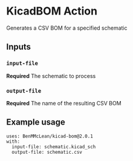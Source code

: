 # KicadBOM Action

Generates a CSV BOM for a specified schematic

## Inputs

### `input-file`

**Required** The schematic to process

### `output-file`

**Required** The name of the resulting CSV BOM

## Example usage
```
uses: BenMMcLean/kicad-bom@2.0.1
with:
  input-file: schematic.kicad_sch
  output-file: schematic.csv
```
